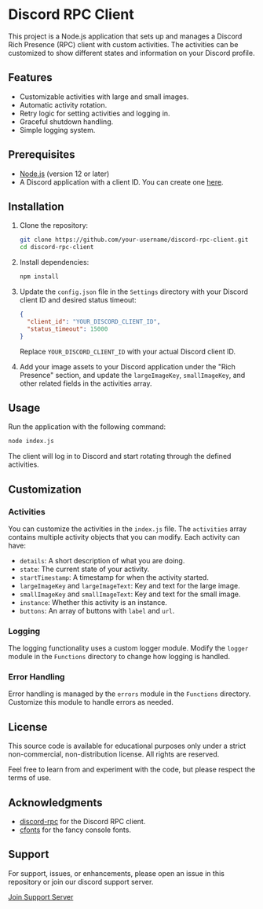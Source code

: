 
# Discord RPC Client

This project is a Node.js application that sets up and manages a Discord Rich Presence (RPC) client with custom activities. The activities can be customized to show different states and information on your Discord profile.

## Features

- Customizable activities with large and small images.
- Automatic activity rotation.
- Retry logic for setting activities and logging in.
- Graceful shutdown handling.
- Simple logging system.

## Prerequisites

- [Node.js](https://nodejs.org/) (version 12 or later)
- A Discord application with a client ID. You can create one [here](https://discord.com/developers/applications).

## Installation

1. Clone the repository:

    ```bash
    git clone https://github.com/your-username/discord-rpc-client.git
    cd discord-rpc-client
    ```

2. Install dependencies:

    ```bash
    npm install
    ```

3. Update the `config.json` file in the `Settings` directory with your Discord client ID and desired status timeout:

    ```json
    {
      "client_id": "YOUR_DISCORD_CLIENT_ID",
      "status_timeout": 15000
    }
    ```

    Replace `YOUR_DISCORD_CLIENT_ID` with your actual Discord client ID.

4. Add your image assets to your Discord application under the "Rich Presence" section, and update the `largeImageKey`, `smallImageKey`, and other related fields in the activities array.

## Usage

Run the application with the following command:

```bash
node index.js
```

The client will log in to Discord and start rotating through the defined activities.

## Customization

### Activities

You can customize the activities in the `index.js` file. The `activities` array contains multiple activity objects that you can modify. Each activity can have:

- `details`: A short description of what you are doing.
- `state`: The current state of your activity.
- `startTimestamp`: A timestamp for when the activity started.
- `largeImageKey` and `largeImageText`: Key and text for the large image.
- `smallImageKey` and `smallImageText`: Key and text for the small image.
- `instance`: Whether this activity is an instance.
- `buttons`: An array of buttons with `label` and `url`.

### Logging

The logging functionality uses a custom logger module. Modify the `logger` module in the `Functions` directory to change how logging is handled.

### Error Handling

Error handling is managed by the `errors` module in the `Functions` directory. Customize this module to handle errors as needed.

## License

This source code is available for educational purposes only under a strict non-commercial, non-distribution license. All rights are reserved.

Feel free to learn from and experiment with the code, but please respect the terms of use.

## Acknowledgments

- [discord-rpc](https://github.com/discordjs/RPC) for the Discord RPC client.
- [cfonts](https://github.com/dominikwilkowski/cfonts) for the fancy console fonts.

## Support

For support, issues, or enhancements, please open an issue in this repository or join our discord support server.

[Join Support Server](https://discord.gg/thunderstruck)
